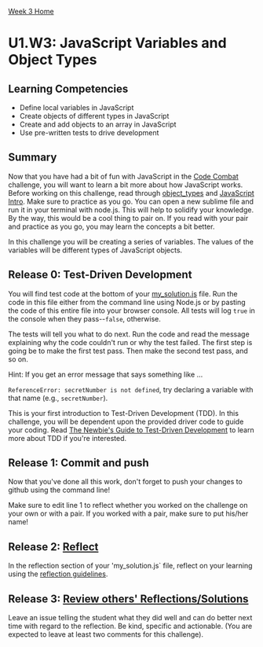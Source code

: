 [Week 3 Home](../)

# U1.W3: JavaScript Variables and Object Types

## Learning Competencies
- Define local variables in JavaScript
- Create objects of different types in JavaScript
- Create and add objects to an array in JavaScript
- Use pre-written tests to drive development

## Summary
Now that you have had a bit of fun with JavaScript in the [Code Combat](../2_code_combat)
challenge, you will want to learn a bit more about how JavaScript works. Before working
on this challenge, read through [object_types](../reading-material/object_types.md) and
[JavaScript Intro](../reading-material/javascript_intro_lab). Make sure to practice as
you go. You can open a new sublime file and run it in your terminal with node.js.
This will help to solidify your knowledge. By the way, this would be a cool thing to pair on.
If you read with your pair and practice as you go, you may learn the concepts a bit better.

In this challenge you will be creating a series of variables. The values of the variables
will be different types of JavaScript objects.

## Release 0: Test-Driven Development

You will find test code at the bottom of your [my_solution.js](my_solution.js) file. Run the code in this file either from the command line
using Node.js or by pasting the code of this entire file into your browser console. All tests will log `true` in the console when they pass--`false`, otherwise.

The tests will tell you what to do next.  Run the code and read the message explaining
why the code couldn't run or why the test failed.  The first step is going be to make
the first test pass.  Then make the second test pass, and so on.

Hint: If you get an error message that says something like ...

`ReferenceError: secretNumber is not defined`, try declaring a variable with that name (e.g., `secretNumber`).

This is your first introduction to Test-Driven Development (TDD). In this challenge, you will be dependent upon the provided driver code to guide your coding. Read [The Newbie's Guide to Test-Driven Development](http://code.tutsplus.com/tutorials/the-newbies-guide-to-test-driven-development--net-13835) to learn more about TDD if you're interested.

## Release 1: Commit and push
Now that you've done all this work, don't forget to push your changes to github using the command line!

Make sure to edit line 1 to reflect whether you worked on the challenge on your own or with a pair. If you worked with a pair, make sure to put his/her name!

## Release 2: [Reflect](https://github.com/Devbootcamp/phase-0-handbook/blob/master/coding-references/reflection-guidelines.md)
In the reflection section of your 'my_solution.js` file, reflect on your learning using the [reflection guidelines](https://github.com/Devbootcamp/phase-0-handbook/blob/master/coding-references/reflection-guidelines.md).

## Release 3: [Review others' Reflections/Solutions](https://github.com/Devbootcamp/phase-0-handbook/blob/master/coding-references/review.md)

Leave an issue telling the student what they did well and can do better next time with regard to the reflection. Be kind, specific and actionable. (You are expected to leave at least two comments for this challenge).



